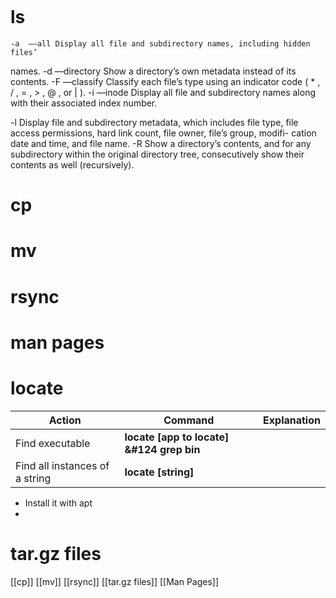 ```toc
```


# ls
	-a 	––all Display all file and subdirectory names, including hidden files’
names.
-d 	––directory Show a directory’s own metadata instead of its contents.
-F 	––classify Classify each file’s type using an indicator code ( * , / , = , > , @ , or | ).
-i 	––inode Display all file and subdirectory names along with their associated
index number.

-l  Display file and subdirectory metadata, which includes file type, file
access permissions, hard link count, file owner, file’s group, modifi-
cation date and time, and file name.
-R Show a directory’s contents, and for any subdirectory within the original
directory tree, consecutively show their contents as well (recursively).

# cp

# mv

# rsync

# man pages

# locate
| Action                         | Command                                   | Explanation |
| ------------------------------ | ----------------------------------------- | ----------- |
| Find executable                | **locate [app to locate] &#124 grep bin** |             |
| Find all instances of a string | **locate [string]**                                          |             |
- Install it with apt
- 

# tar.gz files




[[cp]]
[[mv]]
[[rsync]]
[[tar.gz files]]
[[Man Pages]]